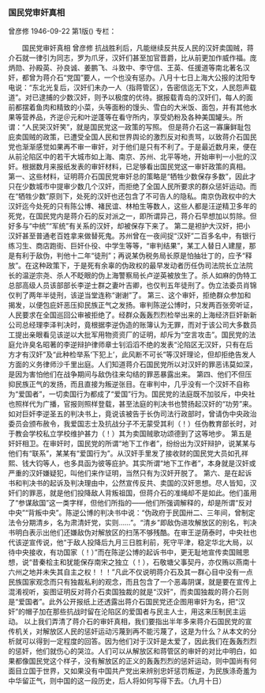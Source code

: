 ### 国民党审奸真相
曾彦修
1946-09-22
第1版()
专栏：

　　国民党审奸真相
    曾彦修
    抗战胜利后，凡能继续反共反人民的汉奸卖国贼，蒋介石就一律引为同志，罗为爪牙，汉奸们甚至加官晋爵，比从前更加作威作福。庞炳勋、孙殿英、孙良诚、姜鹏飞、斗致中、李守信、王英、任援道等南北著名汉奸，都曾为蒋介石“党国”要人，一个也没有惩办。八月十七日上海大公报的沈阳专电说：“东北光复后，汉奸们未办一人（指蒋管区），告密信迄无下文，人民怨声载道”。对已逮捕的少数汉奸，则予以极度的优待。据报载青岛的汉奸们，每人的面前都摆着鱼肉和精致的小菜，头等面粉的馒头、雪白的大米饭、面包，并有其他水果等营养品，齐逆＠元和叶逆蓬等在看守所内，享受奶粉及各种美国罐头。所谓：“人民哭汉奸笑”，就是国民党这一政策的写照。
    但是蒋介石这一寡廉鲜耻包庇卖国贼的政策，已遭受全国人民和世界舆论的激烈反对和责骂，以致蒋介石国民党也渐渐感觉如果再不审一审奸，对于他们是只有不利了。于是最近数月来，便在从前沦陷区中的若干大城市如上海、南京、苏州、北平等地，开始审判一小批的汉奸。根据数月来报纸发表的审奸材料，已足够看出国民党这一审奸政策的真相。
    第一、这些材料，证明蒋介石国民党审奸总的策略是“牺牲少数保存多数”，因此才只在少数城市中提审少数几个汉奸，而拒绝了全国人民所要求的群众惩奸运动。而在“牺牲少数”原则下，处死的汉奸也还包含了不可告人的隐私。南京伪政权中的大汉奸迄今处死的只有陈公博、褚民谊、林柏生等数人，这些人都是汪逆精卫多年的死党，在国民党内是蒋介石的反对派之一，即所谓异己，蒋介石早想加以剪除。但好多与“中统”“军统”有关系的汉奸，却被保存下来了。
    第二是袒护大汉奸，把小汉奸甚至普通老百姓拿来做替死鬼。苏州曾在一夜间捉“汉奸”二百多名中，有银行练习生、商店跑街、巨奸仆役、中学生等等，“审判结果”，某工人替日人建屋，那是有利于敌伪，判他十二年“徒刑”；再说某伪税务局长原是怕抽壮丁的，应予“释放”。在这种政策下，于是死有余辜的伪政权的最早发动者历任伪司法院长立法院长的温逆宗尧、杀人不眨眼的伪上海警察局长卢逆英被放生了。杀人如麻的伪特工总部高级人员该部部长李逆士群之妻叶吉卿，也仅判五年徒刑了。伪立法委员肖锦仅判了两年半徒刑，该逆当堂连称“谢谢”了。
    第三、这个审奸，拒绝群众参加和揭发，以便包庇奸恶压抑民族正气之发扬。审判陈逆公博时，只发两百张旁听证，人民要求在全国巡回公审被拒绝了。经群众轰轰烈烈检举出来的上海经济巨奸新新公司总经理李泽判决时，竟根据李逆伪造的账簿认为无罪，而对于该公司大多数员工提出亲眼看见该逆以大批军用物资资厂的证明，却斥为“空言攻击”。国民党的法庭允许臭名昭著的李逆辩护律师章士钊滔滔不绝的发表“沦陷区无汉奸，只有在后方才有汉奸”及“此种检举系‘下犯上’，此风断不可长”等汉奸理论，但却拒绝告发人方面的义务律师沙千里出庭。人们知道蒋介石国民党所以对汉奸的罪恶讳莫如深，是因为害怕他们在战争期间与敌伪往来勾结的罪恶暴露出来。
    第四、他们不但压抑民族正气的发扬，而且直接为叛逆张目。在审判中，几乎没有一个汉奸不自称为“爱国者”，一切卖国行为都成了“爱国”行为。国民党的法庭既不加驳斥，中央社也照样代为广播，官报则照样登载，甚至法庭的判决书也赞扬起汉奸的“功劳”来。如对巨奸李逆圣五的判决书上，竟说该被告于长伪司法行政部时，曾请伪中央政治委员会颁布赦令，我爱国志士及抗战分子不无蒙受其利（！）任伪教育部长时，对于教会学校私立学校维护甚力（！）其为卖国贼歌功颂德到了这等地步。
    第五是奸奸相卫。在审奸时，国民党的所谓“地下工作者”，纷纷出为汉奸辩护，说某某与他们有“联系”，某某有“爱国行为”。从汉奸手里发了接收财的国民党大员如孔祥熙、钱大钧等人，也多具函为彼等庇护。其实所谓“地下工作者”，本身就是汉奸或严重的汉奸嫌疑犯，叫他们来作证明，当然只有为汉奸开脱了。
    第六、是在起诉书和判决书的起诉及判决理由中，公然宣传反共、卖国的汉奸思想。尽人皆知，汉奸们的罪恶，就是他们投降敌人背叛祖国，但蒋介石的准绳却不是如此。他们虽用了“参谋敌国”这一类字样，但他们所指的——他们所强调解释的，却是所谓“反对中央”“背叛中央”。陈逆公博的判决书中说：“伪政府于民国卅二、三年间，曾制定法令分期清乡，名为肃清奸党，实则……”。“清乡”即敌伪进攻解放区的别名，判决书明白表示出他们还嫌敌伪对解放区的扫荡不够残酷。在审王逆荫泰时，中央社也代该逆宣传说，他“于敌人投降后九月三日胜利前，死守平津，稳定华北大局，以待中央接收，有功国家（！）”而在陈逆公博的起诉书中，更无耻地宣传卖国贼思想，说“昔秦桧主和犹能保存南宋之独立（！），石敬塘父事契丹，亦仅贿以燕南十六州之地并未失其自主之权！！！”凡此不仅说明蒋介石及其一群心目中没有一点民族国家观念而只有独裁私利的观念，而且包含了一个恶毒阴谋，就是要在宣传上混淆视听，妄图证明反对蒋介石卖国独裁的就是“汉奸”，而卖国独裁的蒋介石则是“爱国者”。此外公开报纸上还透露出蒋介石国民党还企图用审奸为名，把“汉奸”的帽子加在那些抗战时留在沦陷区的爱国者与民主人士，用这来压制民主运动。
    以上我们弄清了蒋介石的审奸真相，我们要指出半年多来蒋介石国民党的宣传机关，对解放区人民的惩奸运动污蔑到再不能污蔑了，这是为什么？从本文的分析就可以得到一定程度的回答。因为他们对于汉奸是太爱了，因此我们在轰轰烈烈的惩奸，他们就伤心的哭泣。人们可以从解放区和蒋管区的审奸的对比中明白，如果都像国民党这个样子，没有解放区的正义的轰轰烈烈的惩奸运动，则中国尚有何面目立国于世界，又如果没有中国共产党出来辨别忠奸惩罚叛逆，为民族涤奇羞为中华留正气，则中国的这一段历史，后人将如何写得下去。（九月十日）
